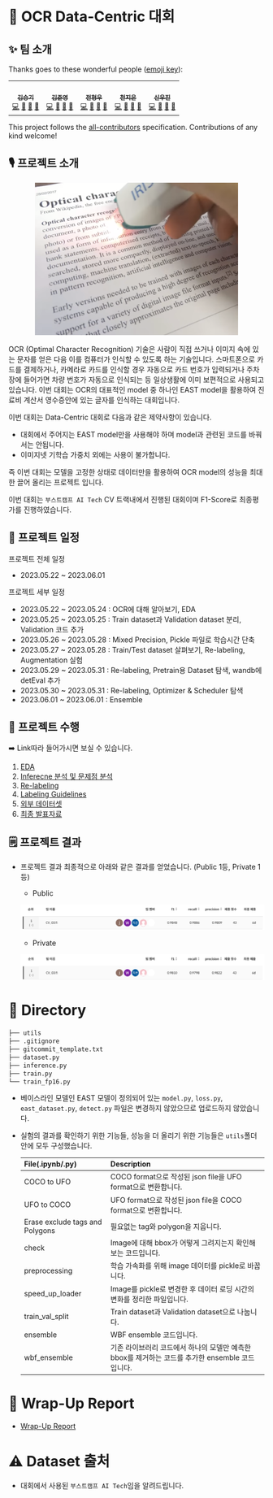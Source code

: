 # 🔡 OCR Data-Centric 대회

## ✨ 팀 소개

Thanks goes to these wonderful people ([emoji key](https://allcontributors.org/docs/en/emoji-key)):

<table>
<tr>
<td align="center"><a href="https://github.com/seungki1011"><img src="https://avatars.githubusercontent.com/u/120040458?v=4?s=100" width="100px;" alt=""/><br /><sub><b>김승기</b></sub><br />
<a href="https://github.com/boostcampaitech5/level2_cv_datacentric-cv-03/commits?author=seungki1011" title="Code">💻</a>
<a href="https://github.com/boostcampaitech5/level2_cv_datacentric-cv-03/tree/master/utils" title="Tool">🔧</a>
<a href="https://github.com/boostcampaitech5/level2_cv_datacentric-cv-03/issues" title="Bug">🐛</a>
<a href="https://github.com/boostcampaitech5/level2_cv_datacentric-cv-03/pulls?q=is%3Apr+is%3Aclosed" title="Review">👀</a>
</td>
<td align="center"><a href="https://github.com/jjjuuuun"><img src="https://avatars.githubusercontent.com/u/86290308?v=4?s=100" width="100px;" alt=""/><br /><sub><b>김준영</b></sub></a><br />
<a href="https://github.com/boostcampaitech5/level2_cv_datacentric-cv-03/commits?author=jjjuuuun" title="Code">💻</a>
<a href="https://github.com/boostcampaitech5/level2_cv_datacentric-cv-03/issues" title="Bug">🐛</a>
<a href="https://github.com/boostcampaitech5/level2_cv_datacentric-cv-03" title="Data">🔣</a>
<a href="https://github.com/boostcampaitech5/level2_cv_datacentric-cv-03" title="projectManagement">📆</a>
</td>
<td align="center"><a href="https://github.com/helpmeIamnewbie"><img src="https://avatars.githubusercontent.com/u/102274521?v=4?s=100" width="100px;" alt=""/><br /><sub><b>전형우</b></sub></a><br />
<a href="https://github.com/boostcampaitech5/level2_cv_datacentric-cv-03/commits?author=helpmeIamnewbie" title="Code">💻</a>
<a href="https://github.com/boostcampaitech5/level2_cv_datacentric-cv-03" title="Data">🔣</a>
<a href="https://github.com/boostcampaitech5/level2_cv_datacentric-cv-03/pulls?q=is%3Apr+is%3Aclosed" title="Research">🔬</a>
<a href="https://github.com/boostcampaitech5/level2_cv_datacentric-cv-03/tree/master/utils" title="Tool">🔧</a>
</td>
<td align="center"><a href="https://github.com/CheonJiEun"><img src="https://avatars.githubusercontent.com/u/53997172?v=4?s=100" width="100px;" alt=""/><br /><sub><b>천지은</b></sub></a><br />
<a href="https://github.com/boostcampaitech5/level2_cv_datacentric-cv-03/commits?author=CheonJiEun" title="Code">💻</a>
<a href="https://github.com/boostcampaitech5/level2_cv_datacentric-cv-03" title="Data">🔣</a>
<a href="https://github.com/boostcampaitech5/level2_cv_datacentric-cv-03" title="Ideas">🤔</a>
<a href="https://github.com/boostcampaitech5/level2_objectdetection-cv-03/pulls?q=" title="Research">🔬</a>
</td>
<td align="center"><a href="https://github.com/Eyecaramba"><img src="https://avatars.githubusercontent.com/u/86091292?v=4?s=100" width="100px;" alt=""/><br /><sub><b>신우진</b></sub></a><br />
<a href="https://github.com/boostcampaitech5/level2_cv_datacentric-cv-03/commits?author=Eyecaramba" title="Code">💻</a>
<a href="https://github.com/boostcampaitech5/level2_cv_datacentric-cv-03" title="Data">🔣</a>
<a href="https://github.com/boostcampaitech5/level2_cv_datacentric-cv-03/issues" title="Bug">🐛</a>
<a href="https://github.com/boostcampaitech5/level2_cv_datacentric-cv-03/pulls?q=is%3Apr+is%3Aclosed" title="Review">👀</a>
</td>
</tr>
</table>

This project follows the [all-contributors](https://github.com/all-contributors/all-contributors) specification. Contributions of any kind welcome!

## 🎙️ 프로젝트 소개

<p align="center">
<img src="etc/img1.png" width="400" height="300">
</p>

OCR (Optimal Character Recognition) 기술은 사람이 직접 쓰거나 이미지 속에 있는 문자를 얻은 다음 이를 컴퓨터가 인식할 수 있도록 하는 기술입니다. 스마트폰으로 카드를 결제하거나, 카메라로 카드를 인식할 경우 자동으로 카드 번호가 입력되거나 주차장에 들어가면 차량 번호가 자동으로 인식되는 등 일상생활에 이미 보편적으로 사용되고 있습니다. 이번 대회는 OCR의 대표적인 model 중 하나인 EAST model을 활용하여 진료비 계산서 영수증안에 있는 글자를 인식하는 대회입니다. 

이번 대회는  Data-Centric 대회로 다음과 같은 제약사항이 있습니다. 

- 대회에서 주어지는 EAST model만을 사용해야 하며 model과 관련된 코드를 바꿔서는 안됩니다.
- 이미지넷 기학습 가중치 외에는 사용이 불가합니다.

즉 이번 대회는 모델을 고정한 상태로 데이터만을 활용하여 OCR model의 성능을 최대한 끌어 올리는 프로젝트 입니다. 

이번 대회는 `부스트캠프 AI Tech` CV 트랙내에서 진행된 대회이며 F1-Score로 최종평가를 진행하였습니다. 

## 📆 프로젝트 일정

프로젝트 전체 일정

- 2023.05.22 ~ 2023.06.01

프로젝트 세부 일정

- 2023.05.22 ~ 2023.05.24 : OCR에 대해 알아보기, EDA
- 2023.05.25 ~ 2023.05.25 : Train dataset과 Validation dataset 분리, Validation 코드 추가
- 2023.05.26 ~ 2023.05.28 : Mixed Precision, Pickle 파일로 학습시간 단축
- 2023.05.27 ~ 2023.05.28 : Train/Test dataset 살펴보기, Re-labeling, Augmentation 실험
- 2023.05.29 ~ 2023.05.31 : Re-labeling, Pretrain용 Dataset 탐색, wandb에 detEval 추가
- 2023.05.30 ~ 2023.05.31 : Re-labeling, Optimizer & Scheduler 탐색
- 2023.06.01 ~ 2023.06.01 : Ensemble

## 🥼 프로젝트 수행

➡️ Link따라 들어가시면 보실 수 있습니다.

1. [EDA](https://www.notion.so/EDA-076e97e382a2442aa041048f1ee0950c?pvs=21) 
2. [Inferecne 분석 및 문제점 분석](https://www.notion.so/INFERENCE-e7827bc54b874372bc203a051e069ce5?pvs=21) 
3. [Re-labeling](https://www.notion.so/Re-labeling-0f20a80e90fd423f836c7a213f653721?pvs=21)
4. [Labeling Guidelines](https://www.notion.so/eb0db0b4d555417aafb7e116379b4447?pvs=21)
5. [외부 데이터셋](https://www.notion.so/0d51b19cba3f47de81e0991caef79dd5?pvs=21) 
6. [최종 발표자료](etc/presentation.pdf) 

## 🗒️ 프로젝트 결과

- 프로젝트 결과 최종적으로 아래와 같은 결과를 얻었습니다. (Public 1등, Private 1등)
    - Public
    
    ![Untitled](etc/img2.png)
    
    - Private
    
    ![Untitled](etc/img3.png)
    

# 🔄️ Directory

```
├── utils
├── .gitignore
├── gitcommit_template.txt
├── dataset.py
├── inference.py
├── train.py
└── train_fp16.py
```
- 베이스라인 모델인 EAST 모델이 정의되어 있는 `model.py`, `loss.py`, `east_dataset.py`, `detect.py` 파일은 변경하지 않았으므로 업로드하지 않았습니다.
- 실험의 결과를 확인하기 위한 기능들, 성능을 더 올리기 위한 기능들은 `utils`폴더 안에 모두 구성했습니다.
    
    
    | File(.ipynb/.py) | Description |
    | --- | --- |
    | COCO to UFO | COCO format으로 작성된 json file을 UFO format으로 변환합니다. |
    | UFO to COCO | UFO format으로 작성된 json file을 COCO format으로 변환합니다.  |
    | Erase exclude tags and Polygons  | 필요없는 tag와 polygon을 지웁니다.  |
    | check | Image에 대해 bbox가 어떻게 그려지는지 확인해보는 코드입니다.  |
    | preprocessing | 학습 가속화를 위해 image 데이터를 pickle로 바꿉니다.  |
    | speed_up_loader | Image를 pickle로 변경한 후 데이터 로딩 시간의 변화를 정리한 파일입니다.  |
    | train_val_split | Train dataset과 Validation dataset으로 나눕니다.  |
    | ensemble | WBF ensemble 코드입니다.  |
    | wbf_ensemble | 기존 라이브러리 코드에서 하나의 모델만 예측한 bbox를 제거하는 코드를 추가한 ensemble 코드입니다.  |

# 🤔 Wrap-Up Report

- [Wrap-Up Report](etc/wrap_up_report.pdf)

# ⚠️ Dataset 출처

- 대회에서 사용된  `부스트캠프 AI Tech`임을 알려드립니다.
